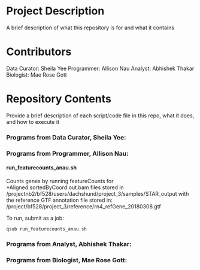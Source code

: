 # Project Description

A brief description of what this repository is for and what it contains

# Contributors

Data Curator: Sheila Yee
Programmer: Allison Nau
Analyst: Abhishek Thakar
Biologist: Mae Rose Gott

# Repository Contents

Provide a brief description of each script/code file in this repo, what it does, and how to execute it

### Programs from Data Curator, Sheila Yee:

### Programs from Programmer, Allison Nau:

#### run_featurecounts_anau.sh ####  
Counts genes by running featureCounts for *Aligned.sortedByCoord.out.bam files stored in 
/projectnb2/bf528/users/dachshund/project_3/samples/STAR_output
with the reference GTF annotation file stored in:
/project/bf528/project_3/reference/rn4_refGene_20180308.gtf

To run, submit as a job:
```
qsub run_featurecounts_anau.sh
```


### Programs from Analyst, Abhishek Thakar:

### Programs from Biologist, Mae Rose Gott:
